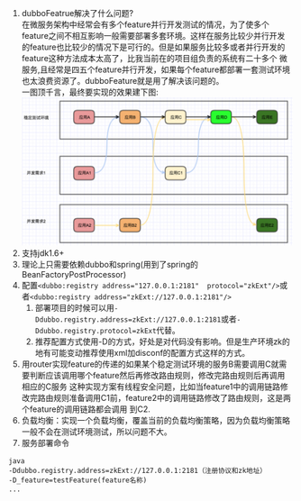 1. dubboFeatrue解决了什么问题?      
    在微服务架构中经常会有多个feature并行开发测试的情况，为了使多个feature之间不相互影响一般需要部署多套环境。这样在服务比较少并行开发
的feature也比较少的情况下是可行的。但是如果服务比较多或者并行开发的feature这种方法成本太高了，比我当前在的项目组负责的系统有二十多个
微服务,且经常是四五个feature并行开发，如果每个feature都部署一套测试环境也太浪费资源了。dubboFeature就是用了解决该问题的。     
     一图顶千言，最终要实现的效果建下图:     
 ![](z.png)     
1. 支持jdk1.6+
1. 理论上只需要依赖dubbo和spring(用到了spring的BeanFactoryPostProcessor)
1. 配置`<dubbo:registry address="127.0.0.1:2181"  protocol="zkExt"/>`或者`<dubbo:registry address="zkExt://127.0.0.1:2181"/>`
    1. 部署项目的时候可以用`-Ddubbo.registry.address=zkExt://127.0.0.1:2181`或者`-Ddubbo.registry.protocol=zkExt`代替。
    1. 推荐配置方式使用-D的方式，好处是对代码没有影响。但是生产环境zk的地有可能变动推荐使用xml加disconf的配置方式这样的方式。  
1. 用router实现feature的传递的如果某个稳定测试环境的服务B需要调用C就需要判断应该调用哪个feature然后再修改路由规则，修改完路由规则后再调用相应的C服务
这种实现方案有线程安全问题，比如当feature1中的调用链路修改完路由规则准备调用C1前，feature2中的调用链路修改了路由规则，这是两个feature的调用链路都会调用
到C2.
1. 负载均衡：实现一个负载均衡，覆盖当前的负载均衡策略，因为负载均衡策略一般不会在测试环境测试，所以问题不大。
1. 服务部署命令
```
java 
-Ddubbo.registry.address=zkExt://127.0.0.1:2181（注册协议和zk地址）
-D_feature=testFeature(feature名称)
...
```
    
    
